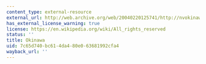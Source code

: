 ```yaml
---
content_type: external-resource
external_url: http://web.archive.org/web/20040220125741/http://nvokinawa.net/facesvoices/hougen/index.html
has_external_license_warning: true
license: https://en.wikipedia.org/wiki/All_rights_reserved
status: ''
title: Okinawa
uid: 7c65d740-bc61-4da4-80e0-63681992cfa4
wayback_url: ''
---
```

